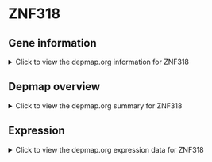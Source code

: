 <h1>ZNF318</h1>

<h2>Gene information</h2>
<details>
  <summary>Click to view the depmap.org information for ZNF318</summary>
  <p><a href="https://depmap.org/portal/gene/ZNF318?tab=about" target="_BLANK">Open page in a new tab...</a></p>
  <iframe src="https://depmap.org/portal/gene/ZNF318?tab=about" style="border:none;width:100%;height:800px"></iframe>
</details>

<h2>Depmap overview</h2>
<details>
  <summary>Click to view the depmap.org summary for ZNF318</summary>
  <p><a href="https://depmap.org/portal/gene/ZNF318?tab=overview" target="_BLANK">Open page in a new tab...</a></p>
  <iframe src="https://depmap.org/portal/gene/ZNF318?tab=overview" style="border:none;width:100%;height:800px"></iframe>
</details>

<h2>Expression</h2>
<details>
  <summary>Click to view the depmap.org expression data for ZNF318</summary>
  <p><a href="https://depmap.org/portal/gene/ZNF318?tab=characterization" target="_BLANK">Open page in a new tab...</a></p>
  <iframe src="https://depmap.org/portal/gene/ZNF318?tab=characterization" style="border:none;width:100%;height:800px"></iframe>
</details>


<!--
<h2>Reactome Pathway diagram</h2>
<details>
  <summary>Click to view the Reactome pathway for ZNF318</summary>
  <p><a href="PURL" target="_BLANK">Open page in a new tab...</a></p>
  PNAME
</details>
-->


